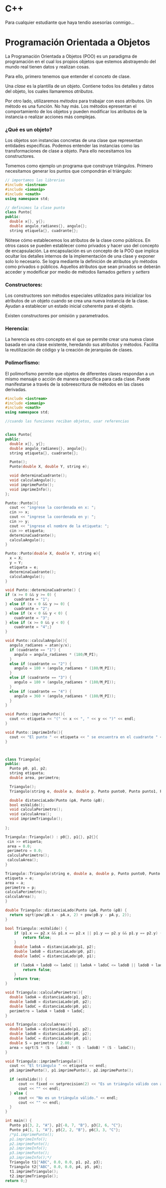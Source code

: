 # C++
Para cualquier estudiante que haya tendio asesorías conmigo...



# Programación Orientada a Objetos

La Programación Orientada a Objetos (POO) es un paradigma de programación en el cual los propios objetos que estemos abstrayendo del mundo real tienen datos y realizan cosas.

Para ello, primero tenemos que entender el conceto de clase.

Una *clase* es la plantilla de un objeto. Contiene todos los detalles y datos del objeto, los cuales llamaremos *atributos*. 

Por otro lado, utilizaremos *métodos* para trabajar con esos atributos. Un método es una función. No hay más.
Los métodos epresentan el comportamiento de los objetos y pueden modificar los atributos de la instancia o realizar acciones más complejas.

### ¿Qué es un objeto?

Los objetos son instancias concretas de una clase que representan entidades específicas. Podemos entender las instancias como las transformaciones de clase a objeto. Para ello necesitamos los constructores. 

Tomemos como ejemplo un programa que construye triángulos. Primero necesitamos generar los puntos que compondrán el triángulo: 

```cpp
// importamos las librerias
#include <iostream>
#include <iomanip>
#include <cmath> 
using namespace std;

// definimos la clase punto
class Punto{
public:
  double x{}, y{};
  double angulo_radianes{}, angulo{};
  string etiqueta{}, cuadrante{};
``` 

Nótese cómo establecemos los atributos de la clase como públicos. En otros casos se pueden establecer como privados y hacer uso del concepto de encapsulación. La encapsulación es un concepto de la POO que implica ocultar los detalles internos de la implementación de una clase y exponer solo lo necesario. 
Se logra mediante la definición de atributos y/o métodos como privados o públicos. Aquellos atributos que sean privados se deberán acceder y modeificar por medio de métodos llamados *getters* y *setters*

### Constructores:

Los constructores son métodos especiales utilizados para inicializar los atributos de un objeto cuando se crea una nueva instancia de la clase.
Ayudan a establecer un estado inicial coherente para el objeto.

Existen constructores por omisión y parametrados.



### Herencia:

La herencia es otro concepto en el que se permite crear una nueva clase basada en una clase existente, heredando sus atributos y métodos.
Facilita la reutilización de código y la creación de jerarquías de clases.


### Polimorfismo:

El polimorfismo permite que objetos de diferentes clases respondan a un mismo mensaje o acción de manera específica para cada clase.
Puede manifestarse a través de la sobreescritura de métodos en las clases derivadas.



```cpp
#include <iostream>
#include <iomanip>
#include <cmath> 
using namespace std;

//cuando las funciones reciban objetos, usar referencias


class Punto{
public:
  double x{}, y{};
  double angulo_radianes{}, angulo{};
  string etiqueta{}, cuadrante{};

  Punto();
  Punto(double X, double Y, string e);

  void determinaCuadrante();
  void calculaAngulo();
  void imprimePunto();
  void imprimeInfo(); 
};

Punto::Punto(){
  cout << "ingrese la coordenada en x: ";
  cin >> x;
  cout << "ingrese la coordenada en y: ";
  cin >> y;
  cout << "ingrese el nombre de la etiqueta: ";
  cin >> etiqueta;
  determinaCuadrante();
  calculaAngulo();
}

Punto::Punto(double X, double Y, string e){
  x = X;
  y = Y;
  etiqueta = e;
  determinaCuadrante();
  calculaAngulo();
}

void Punto::determinaCuadrante() {
if (x >= 0 && y >= 0) {
    cuadrante = "1";
} else if (x < 0 && y >= 0) {
    cuadrante = "2";
} else if (x < 0 && y < 0) {
    cuadrante = "3";
} else if (x >= 0 && y < 0) {
    cuadrante = "4";}
}

void Punto::calculaAngulo(){
  angulo_radianes = atan(y/x);
  if (cuadrante == "1") {
    angulo = angulo_radianes * (180/M_PI);
  } 
  else if (cuadrante == "2") {
    angulo = 180 + (angulo_radianes * (180/M_PI));
  }
  else if (cuadrante == "3") {
    angulo = 180 + (angulo_radianes * (180/M_PI));
  } 
  else if (cuadrante == "4") {
    angulo = 360 + (angulo_radianes * (180/M_PI));
  }
}

void Punto::imprimePunto(){
  cout << etiqueta << "(" << x << ", " << y << ")" << endl;
}

void Punto::imprimeInfo(){
  cout << "El punto " << etiqueta << " se encuentra en el cuadrante " << cuadrante << ", con un ángulo de " << angulo << endl;
}



class Triangulo{
public:
  Punto p0, p1, p2;
  string etiqueta;
  double area, perimetro;

  Triangulo();
  Triangulo(string e, double a, double p, Punto punto0, Punto punto1, Punto punto2);

  double distanciaLado(Punto &pA, Punto &pB);
  bool esValido();
  void calculaPerimetro();
  void calculaArea();
  void imprimeTriangulo();
  
};

Triangulo::Triangulo() : p0{}, p1{}, p2{}{
 cin >> etiqueta;
 area = 0.0;
 perimetro = 0.0;
 calculaPerimetro();
 calculaArea();
}

Triangulo::Triangulo(string e, double a, double p, Punto punto0, Punto punto1, Punto punto2): p0(punto0), p1(punto1), p2(punto2), etiqueta(e), area(a), perimetro(p){
etiqueta = e;
area = a;
perimetro = p;
calculaPerimetro();
calculaArea();
}

double Triangulo::distanciaLado(Punto &pA, Punto &pB) {
  return sqrt(pow(pB.x - pA.x, 2) + pow(pB.y - pA.y, 2));
}

bool Triangulo::esValido() {
    if (p1.x == p2.x && p1.x == p2.x || p1.y == p2.y && p1.y == p2.y) {
        return false;
    }
    double ladoA = distanciaLado(p1, p2);
    double ladoB = distanciaLado(p0, p2);
    double ladoC = distanciaLado(p0, p1);

    if (ladoA + ladoB <= ladoC || ladoA + ladoC <= ladoB || ladoB + ladoC <= ladoA) {
        return false;
    }
    return true;
}

void Triangulo::calculaPerimetro(){
  double ladoA = distanciaLado(p1, p2);
  double ladoB = distanciaLado(p0, p2);
  double ladoC = distanciaLado(p0, p1);
  perimetro = ladoA + ladoB + ladoC;
}

void Triangulo::calculaArea(){
  double ladoA = distanciaLado(p1, p2);
  double ladoB = distanciaLado(p0, p2);
  double ladoC = distanciaLado(p0, p1);
  double S = perimetro / 2.00; 
  area = sqrt(S * (S - ladoA) * (S - ladoB) * (S - ladoC));
}

void Triangulo::imprimeTriangulo(){
  cout << "El triángulo " << etiqueta << endl;
  p0.imprimePunto(), p1.imprimePunto(), p2.imprimePunto();

  if (esValido()) {
      cout << fixed << setprecision(2) << "Es un triángulo válido con área de " << area << " y perímetro de " << perimetro << endl;
      cout << "" << endl;
  } else {
      cout << "No es un triángulo válido." << endl;
      cout << "" << endl;
  }
}

int main() {
  Punto p1{3, 2, "A"}, p2{-8, 7, "B"}, p3{2, 6, "C"};
  Punto p4{1, 1, "A"}, p5{2, 2, "B"}, p6{3, 3, "C"};
  /*p1.imprimePunto();
  p1.imprimeInfo();          
  p2.imprimePunto();
  p2.imprimeInfo();
  p3.imprimePunto();
  p3.imprimeInfo();*/
  Triangulo t1{"ABC", 0.0, 0.0, p1, p2, p3};
  Triangulo t2{"ABC", 0.0, 0.0, p4, p5, p6};
  t1.imprimeTriangulo();
  t2.imprimeTriangulo();
return 0;}
```
